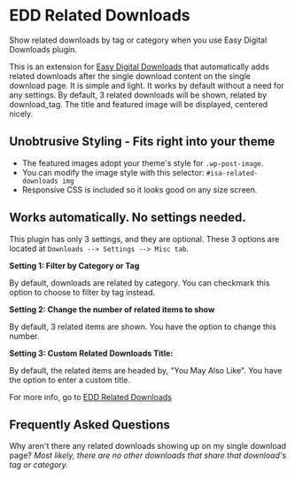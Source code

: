 EDD Related Downloads
=====================

Show related downloads by tag or category when you use Easy Digital Downloads plugin.

This is an extension for [Easy Digital Downloads](http://wordpress.org/extend/plugins/easy-digital-downloads/) that automatically adds related downloads after the single download content on the single download page. 
It is simple and light. It works by default without a need for any settings. By default, 3 related downloads will be shown, related by download_tag. The title and featured image will be displayed, centered nicely. 

Unobtrusive Styling - Fits right into your theme
------------------------------------------------

- The featured images adopt your theme's style for `.wp-post-image`.
- You can modify the image style with this selector: `#isa-related-downloads img `
- Responsive CSS is included so it looks good on any size screen.

Works automatically. No settings needed.
----------------------------------------
This plugin has only 3 settings, and they are optional. These 3 options are located at `Downloads --> Settings --> Misc tab`.

**Setting 1: Filter by Category or Tag**

By default, downloads are related by category. You can checkmark this option to choose to filter by tag instead.

**Setting 2: Change the number of related items to show**

By default, 3 related items are shown. You have the option to change this number.

**Setting 3: Custom Related Downloads Title:**

By default, the related items are headed by, "You May Also Like". You have the option to enter a custom title.

For more info, go to [EDD Related Downloads](http://isabelcastillo.com/edd-related-downloads-plugin/) 



Frequently Asked Questions
--------------------------
Why aren't there any related downloads showing up on my single download page?
*Most likely, there are no other downloads that share that download's tag or category.*
